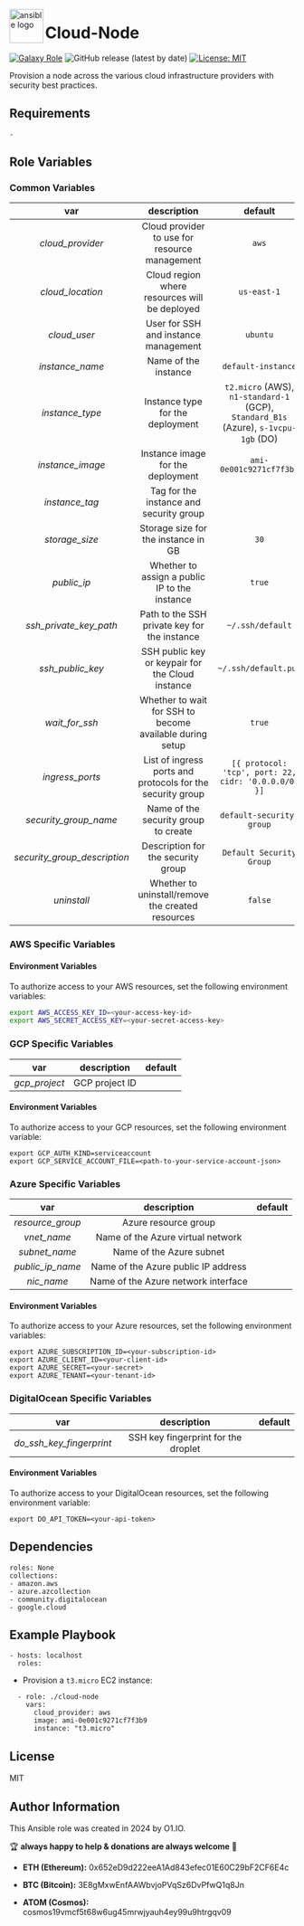 <!-- @format -->

<p><img src="https://code.benco.io/icon-collection/logos/ansible.svg" alt="ansible logo" title="ansible" align="left" height="60" /></p>

# Cloud-Node
[![Galaxy Role](https://img.shields.io/ansible/role/d/0x0i/cloud-node
)](https://galaxy.ansible.com/ui/standalone/roles/0x0i/cloud-node/)
![GitHub release (latest by date)](https://img.shields.io/github/v/release/0x0I/cloud-node?color=yellow)
[![License: MIT](https://img.shields.io/badge/License-MIT-green.svg)](https://opensource.org/licenses/MIT)

Provision a node across the various cloud infrastructure providers with security best practices.

## Requirements

`-`

## Role Variables

### Common Variables

|         var         |                        description                         |     default      |
| :-----------------: | :--------------------------------------------------------: | :--------------: |
|   _cloud_provider_  |      Cloud provider to use for resource management         |     `aws`         |
|   _cloud_location_    |           Cloud region where resources will be deployed    |     `us-east-1`    |
|   _cloud_user_      |      User for SSH and instance management                  |     `ubuntu`      |
|   _instance_name_    |          Name of the instance                              |     `default-instance` |
|   _instance_type_   |               Instance type for the deployment             |     `t2.micro` (AWS), `n1-standard-1` (GCP), `Standard_B1s` (Azure), `s-1vcpu-1gb` (DO)     |
|   _instance_image_  |      Instance image for the deployment                    |     `ami-0e001c9271cf7f3b9`    |
|   _instance_tag_     |          Tag for the instance and security group           |        ` `         |
|   _storage_size_    |           Storage size for the instance in GB              |       `30`         |
|   _public_ip_       |        Whether to assign a public IP to the instance       |      `true`        |
| _ssh_private_key_path_ |        Path to the SSH private key for the instance     | `~/.ssh/default`    |
|   _ssh_public_key_       | SSH public key or keypair for the Cloud instance | `~/.ssh/default.pub `       |
|   _wait_for_ssh_    |     Whether to wait for SSH to become available during setup |     `true`        |
|  _ingress_ports_    | List of ingress ports and protocols for the security group |  `[{ protocol: 'tcp', port: 22, cidr: '0.0.0.0/0' }]` |
|  _security_group_name_    |       Name of the security group to create            | `default-security-group` |
|  _security_group_description_ |  Description for the security group  | `Default Security Group` |
|   _uninstall_       |      Whether to uninstall/remove the created resources     |     `false`       |

### AWS Specific Variables

#### Environment Variables

To authorize access to your AWS resources, set the following environment variables:
```bash
export AWS_ACCESS_KEY_ID=<your-access-key-id>
export AWS_SECRET_ACCESS_KEY=<your-secret-access-key>
```

### GCP Specific Variables

|           var            |              description              |   default    |
| :----------------------: | :-----------------------------------: | :----------: |
|   _gcp_project_          |           GCP project ID             | ` ` |

#### Environment Variables

To authorize access to your GCP resources, set the following environment variable:
```
export GCP_AUTH_KIND=serviceaccount
export GCP_SERVICE_ACCOUNT_FILE=<path-to-your-service-account-json>
```

### Azure Specific Variables

|           var            |              description              |  default  |
| :----------------------: | :-----------------------------------: | :-------: |
|   _resource_group_       |        Azure resource group           | ` ` |
|   _vnet_name_            |    Name of the Azure virtual network  | ` ` |
|   _subnet_name_          |      Name of the Azure subnet         | ` ` |
|   _public_ip_name_       |  Name of the Azure public IP address  | ` ` |
|   _nic_name_             |     Name of the Azure network interface | ` ` |

#### Environment Variables

To authorize access to your Azure resources, set the following environment variables:
```
export AZURE_SUBSCRIPTION_ID=<your-subscription-id>
export AZURE_CLIENT_ID=<your-client-id>
export AZURE_SECRET=<your-secret>
export AZURE_TENANT=<your-tenant-id>
```

### DigitalOcean Specific Variables

|           var            |              description              |  default  |
| :----------------------: | :-----------------------------------: | :-------: |
|   _do_ssh_key_fingerprint_ | SSH key fingerprint for the droplet | ` `       |


#### Environment Variables

To authorize access to your DigitalOcean resources, set the following environment variable:
```
export DO_API_TOKEN=<your-api-token>
```

## Dependencies

```
roles: None
collections:
- amazon.aws
- azure.azcollection
- community.digitalocean
- google.cloud
```

## Example Playbook
```
- hosts: localhost
  roles:
```

- Provision a `t3.micro` EC2 instance:
```
  - role: ./cloud-node
    vars:
      cloud_provider: aws
      image: ami-0e001c9271cf7f3b9
      instance: "t3.micro"
```

## License

MIT

## Author Information

This Ansible role was created in 2024 by O1.IO.

🏆 **always happy to help & donations are always welcome** 💸

- **ETH (Ethereum):** 0x652eD9d222eeA1Ad843efec01E60C29bF2CF6E4c

- **BTC (Bitcoin):** 3E8gMxwEnfAAWbvjoPVqSz6DvPfwQ1q8Jn

- **ATOM (Cosmos):** cosmos19vmcf5t68w6ug45mrwjyauh4ey99u9htrgqv09
